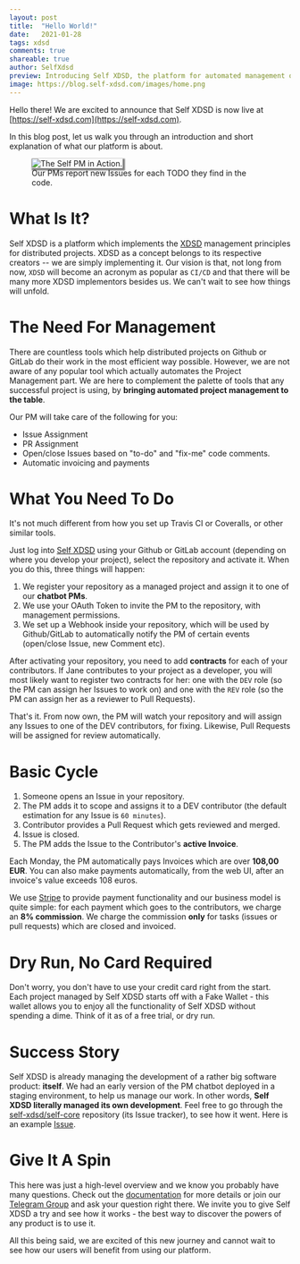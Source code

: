 ```yaml
---
layout: post
title:  "Hello World!"
date:   2021-01-28
tags: xdsd
comments: true
shareable: true
author: SelfXdsd
preview: Introducing Self XDSD, the platform for automated management of distributed projects.
image: https://blog.self-xdsd.com/images/home.png
---
```


Hello there! We are excited to announce that Self XDSD is now live at [https://self-xdsd.com](https://self-xdsd.com).

In this blog post, let us walk you through an introduction and short explanation of what our platform is about.

<figure class="articleimg">
 <img src="{{page.image}}" alt="The Self PM in Action." style="box-shadow: 2px 2px 2px 2px grey;">
 <figcaption>
 Our PMs report new Issues for each TODO they find in the code.
 </figcaption>
</figure>

# What Is It?

Self XDSD is a platform which implements the [XDSD](https://www.xdsd.org/) management principles for distributed projects. XDSD as a concept belongs to its respective creators -- we are simply implementing it. Our vision is that, not long from now, ``XDSD`` will become an acronym as popular as ``CI/CD`` and that there will be many more XDSD implementors besides us. We can't wait to see how things will unfold.

# The Need For Management

There are countless tools which help distributed projects on Github or GitLab do their work in the most efficient way possible. However, we are not aware of any popular tool which actually automates the Project Management part. We are here to complement the palette of tools that any successful project is using, by **bringing automated project management to the table**.

Our PM will take care of the following for you:

* Issue Assignment
* PR Assignment
* Open/close Issues based on "to-do" and "fix-me" code comments.
* Automatic invoicing and payments

# What You Need To Do

It's not much different from how you set up Travis CI or Coveralls, or other similar tools.

Just log into [Self XDSD](https://self-xdsd.com) using your Github or GitLab account (depending on where you develop your project), select the repository and activate it. When you do this, three things will happen:

1. We register your repository as a managed project and assign it to one of our **chatbot PMs**.
2. We use your OAuth Token to invite the PM to the repository, with management permissions.
3. We set up a Webhook inside your repository, which will be used by Github/GitLab to automatically notify the PM of
certain events (open/close Issue, new Comment etc).

After activating your repository, you need to add **contracts** for each of your contributors. If Jane contributes to your project as a developer, you will most likely want to register two contracts for her: one with the ``DEV`` role (so the PM can assign her Issues to work on) and one with the ``REV`` role (so the PM can assign her as a reviewer to Pull Requests).

That's it. From now own, the PM will watch your repository and will assign any Issues to one of the DEV contributors, for fixing. Likewise, Pull Requests will be assigned for review automatically.

# Basic Cycle

1. Someone opens an Issue in your repository.
2. The PM adds it to scope and assigns it to a DEV contributor (the default estimation for any Issue is ``60 minutes``).
3. Contributor provides a Pull Request which gets reviewed and merged.
4. Issue is closed.
5. The PM adds the Issue to the Contributor's **active Invoice**.

Each Monday, the PM automatically pays Invoices which are over **108,00 EUR**. You can also make payments automatically, from the web UI, after an invoice's value exceeds 108 euros.

We use [Stripe](https://stripe.com) to provide payment functionality and our business model is quite simple: for each payment which goes to the contributors, we charge an **8% commission**. We charge the commission **only** for tasks (issues or pull requests) which are closed and invoiced.

# Dry Run, No Card Required

Don't worry, you don't have to use your credit card right from the start. Each project managed by Self XDSD starts off with a Fake Wallet - this wallet allows you to enjoy all the functionality of Self XDSD without spending a dime. Think of it as of a free trial, or dry run.

# Success Story

Self XDSD is already managing the development of a rather big software product: **itself**. We had an early version of the PM chatbot deployed in a staging environment, to help us manage our work. In other words, **Self XDSD literally managed its own development**. Feel free to go through the [self-xdsd/self-core](https://github.com/self-xdsd/self-core) repository (its Issue tracker), to see how it went. Here is an example [Issue](https://github.com/self-xdsd/self-core/issues/897).

# Give It A Spin

This here was just a high-level overview and we know you probably have many questions. Check out the [documentation](https://docs.self-xdsd.com) for more details or join our [Telegram Group](https://t.me/joinchat/FWpjdxscN7kYhADoVtUV0A) and ask your question right there. We invite you to give Self XDSD a try and see how it works - the best way to discover the powers of any product is to use it.

All this being said, we are excited of this new journey and cannot wait to see how our users will benefit from using our platform.
